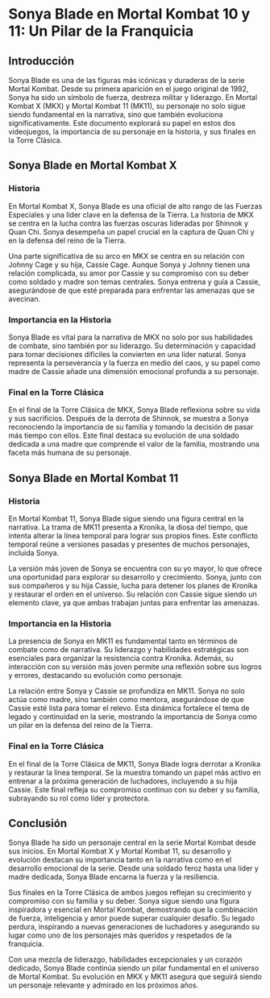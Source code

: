 # Sonya Blade en Mortal Kombat 10 y 11: Un Pilar de la Franquicia

## Introducción

Sonya Blade es una de las figuras más icónicas y duraderas de la serie Mortal Kombat. Desde su primera aparición en el juego original de 1992, Sonya ha sido un símbolo de fuerza, destreza militar y liderazgo. En Mortal Kombat X (MKX) y Mortal Kombat 11 (MK11), su personaje no solo sigue siendo fundamental en la narrativa, sino que también evoluciona significativamente. Este documento explorará su papel en estos dos videojuegos, la importancia de su personaje en la historia, y sus finales en la Torre Clásica.

## Sonya Blade en Mortal Kombat X

### Historia

En Mortal Kombat X, Sonya Blade es una oficial de alto rango de las Fuerzas Especiales y una líder clave en la defensa de la Tierra. La historia de MKX se centra en la lucha contra las fuerzas oscuras lideradas por Shinnok y Quan Chi. Sonya desempeña un papel crucial en la captura de Quan Chi y en la defensa del reino de la Tierra.

Una parte significativa de su arco en MKX se centra en su relación con Johnny Cage y su hija, Cassie Cage. Aunque Sonya y Johnny tienen una relación complicada, su amor por Cassie y su compromiso con su deber como soldado y madre son temas centrales. Sonya entrena y guía a Cassie, asegurándose de que esté preparada para enfrentar las amenazas que se avecinan.

### Importancia en la Historia

Sonya Blade es vital para la narrativa de MKX no solo por sus habilidades de combate, sino también por su liderazgo. Su determinación y capacidad para tomar decisiones difíciles la convierten en una líder natural. Sonya representa la perseverancia y la fuerza en medio del caos, y su papel como madre de Cassie añade una dimensión emocional profunda a su personaje.

### Final en la Torre Clásica

En el final de la Torre Clásica de MKX, Sonya Blade reflexiona sobre su vida y sus sacrificios. Después de la derrota de Shinnok, se muestra a Sonya reconociendo la importancia de su familia y tomando la decisión de pasar más tiempo con ellos. Este final destaca su evolución de una soldado dedicada a una madre que comprende el valor de la familia, mostrando una faceta más humana de su personaje.

## Sonya Blade en Mortal Kombat 11

### Historia

En Mortal Kombat 11, Sonya Blade sigue siendo una figura central en la narrativa. La trama de MK11 presenta a Kronika, la diosa del tiempo, que intenta alterar la línea temporal para lograr sus propios fines. Este conflicto temporal reúne a versiones pasadas y presentes de muchos personajes, incluida Sonya.

La versión más joven de Sonya se encuentra con su yo mayor, lo que ofrece una oportunidad para explorar su desarrollo y crecimiento. Sonya, junto con sus compañeros y su hija Cassie, lucha para detener los planes de Kronika y restaurar el orden en el universo. Su relación con Cassie sigue siendo un elemento clave, ya que ambas trabajan juntas para enfrentar las amenazas.

### Importancia en la Historia

La presencia de Sonya en MK11 es fundamental tanto en términos de combate como de narrativa. Su liderazgo y habilidades estratégicas son esenciales para organizar la resistencia contra Kronika. Además, su interacción con su versión más joven permite una reflexión sobre sus logros y errores, destacando su evolución como personaje.

La relación entre Sonya y Cassie se profundiza en MK11. Sonya no solo actúa como madre, sino también como mentora, asegurándose de que Cassie esté lista para tomar el relevo. Esta dinámica fortalece el tema de legado y continuidad en la serie, mostrando la importancia de Sonya como un pilar en la defensa del reino de la Tierra.

### Final en la Torre Clásica

En el final de la Torre Clásica de MK11, Sonya Blade logra derrotar a Kronika y restaurar la línea temporal. Se la muestra tomando un papel más activo en entrenar a la próxima generación de luchadores, incluyendo a su hija Cassie. Este final refleja su compromiso continuo con su deber y su familia, subrayando su rol como líder y protectora.

## Conclusión

Sonya Blade ha sido un personaje central en la serie Mortal Kombat desde sus inicios. En Mortal Kombat X y Mortal Kombat 11, su desarrollo y evolución destacan su importancia tanto en la narrativa como en el desarrollo emocional de la serie. Desde una soldado feroz hasta una líder y madre dedicada, Sonya Blade encarna la fuerza y la resiliencia.

Sus finales en la Torre Clásica de ambos juegos reflejan su crecimiento y compromiso con su familia y su deber. Sonya sigue siendo una figura inspiradora y esencial en Mortal Kombat, demostrando que la combinación de fuerza, inteligencia y amor puede superar cualquier desafío. Su legado perdura, inspirando a nuevas generaciones de luchadores y asegurando su lugar como uno de los personajes más queridos y respetados de la franquicia.

Con una mezcla de liderazgo, habilidades excepcionales y un corazón dedicado, Sonya Blade continúa siendo un pilar fundamental en el universo de Mortal Kombat. Su evolución en MKX y MK11 asegura que seguirá siendo un personaje relevante y admirado en los próximos años.